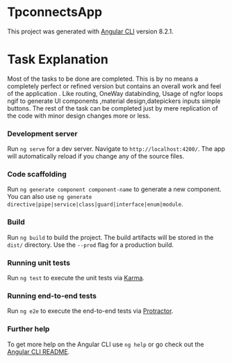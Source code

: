 # TpconnectsApp

This project was generated with [Angular CLI](https://github.com/angular/angular-cli) version 8.2.1.

# Task Explanation
Most of the tasks to be done are completed. This is by no means a completely perfect or refined version but contains an overall work and feel of the application . Like routing, OneWay databinding, Usage of ngfor loops ngif to generate UI components ,material design,datepickers inputs simple buttons. The rest of the task can be completed just by mere replication of the code with minor design changes more or less. 

### Development server

Run `ng serve` for a dev server. Navigate to `http://localhost:4200/`. The app will automatically reload if you change any of the source files.

### Code scaffolding

Run `ng generate component component-name` to generate a new component. You can also use `ng generate directive|pipe|service|class|guard|interface|enum|module`.

### Build

Run `ng build` to build the project. The build artifacts will be stored in the `dist/` directory. Use the `--prod` flag for a production build.

### Running unit tests

Run `ng test` to execute the unit tests via [Karma](https://karma-runner.github.io).

### Running end-to-end tests

Run `ng e2e` to execute the end-to-end tests via [Protractor](http://www.protractortest.org/).

### Further help

To get more help on the Angular CLI use `ng help` or go check out the [Angular CLI README](https://github.com/angular/angular-cli/blob/master/README.md).
